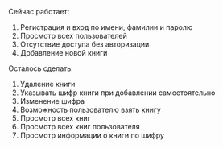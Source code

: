 Сейчас работает:
1. Регистрация и вход по имени, фамилии и паролю
1. Просмотр всех пользователей
1. Отсутствие доступа без авторизации
1. Добавление новой книги

Осталось сделать:
1. Удаление книги
1. Указывать шифр книги при добавлении самостоятельно
1. Изменение шифра
1. Возможность пользователю взять книгу
1. Просмотр всех книг 
1. Просмотр всех книг пользователя
1. Просмотр информации о книги по шифру